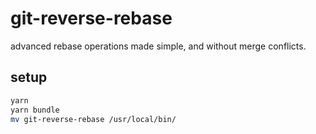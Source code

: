 # git-reverse-rebase

advanced rebase operations made simple, and without merge conflicts.

## setup

```sh
yarn
yarn bundle
mv git-reverse-rebase /usr/local/bin/
```
